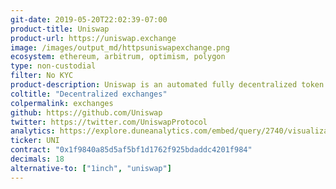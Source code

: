```yaml
---
git-date: 2019-05-20T22:02:39-07:00
product-title: Uniswap
product-url: https://uniswap.exchange
image: /images/output_md/httpsuniswapexchange.png
ecosystem: ethereum, arbitrum, optimism, polygon
type: non-custodial
filter: No KYC
product-description: Uniswap is an automated fully decentralized token exchange on Ethereum. [Uniswap Explained - In-Depth DeFi Guide](/uniswap-explained). [Uniswap Alternatives](/uniswap-alternatives).
coltitle: "Decentralized exchanges"
colpermalink: exchanges
github: https://github.com/Uniswap
twitter: https://twitter.com/UniswapProtocol
analytics: https://explore.duneanalytics.com/embed/query/2740/visualization/5532?api_key=V2lWvHRsdEdMsQaqUvQPrftxQ4J3uliNTpNCWxkO
ticker: UNI
contract: "0x1f9840a85d5af5bf1d1762f925bdaddc4201f984"
decimals: 18
alternative-to: ["1inch", "uniswap"]
---
```

